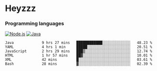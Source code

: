 # Heyzzz  

### Programming languages  

[![Node.js](https://img.shields.io/badge/-Node.js-262626?style=for-the-badge)](https://nodejs.org)
[![Java](https://img.shields.io/badge/-Java-262626?style=for-the-badge)](https://java.com)

<!--START_SECTION:waka-->

```text
Java             9 hrs 27 mins   ████████████░░░░░░░░░░░░░   48.23 %
YAML             4 hrs 1 min     █████░░░░░░░░░░░░░░░░░░░░   20.51 %
JavaScript       2 hrs 29 mins   ███▒░░░░░░░░░░░░░░░░░░░░░   12.74 %
HTML             1 hr 57 mins    ██▓░░░░░░░░░░░░░░░░░░░░░░   10.01 %
XML              42 mins         █░░░░░░░░░░░░░░░░░░░░░░░░   03.61 %
Bash             28 mins         ▓░░░░░░░░░░░░░░░░░░░░░░░░   02.39 %
```

<!--END_SECTION:waka-->
